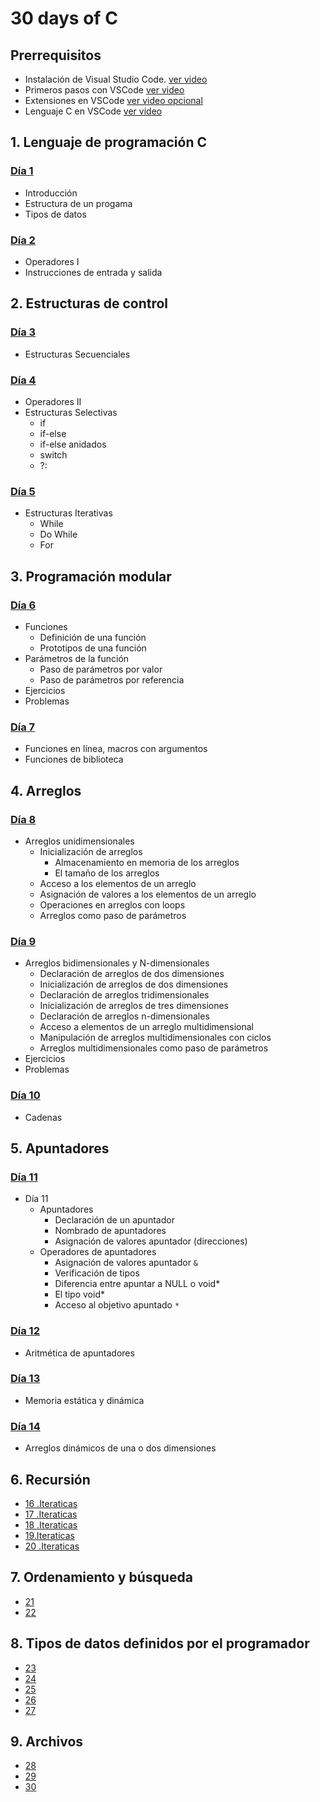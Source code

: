 # 30 days of C

## Prerrequisitos

* Instalación de Visual Studio Code. [ver video](https://youtu.be/IV2ueI02Uzg)
* Primeros pasos con VSCode [ver video](https://youtu.be/eurOEmEnwyg)
* Extensiones en VSCode [ver video opcional](https://youtu.be/AUkU4hVtoXc)
* Lenguaje C en VSCode [ver video](https://youtu.be/ZU53l80r4h4)

## 1. Lenguaje de programación C

### [Día 1](./01_day_introduction/README.MD)

* Introducción
* Estructura de un progama
* Tipos de datos

### [Día 2](./02_day_operators/README.md)

* Operadores I
* Instrucciones de entrada y salida

## 2. Estructuras de control

### [Día 3](./03_day_sequential/README.md)

* Estructuras Secuenciales

### [Día 4](./04_day_selective/README.md)

* Operadores II
* Estructuras Selectivas
  * if
  * if-else
  * if-else anidados
  * switch
  * ?:

### [Día 5](./05_day_iterative/README.md)

* Estructuras Iterativas
  * While
  * Do While
  * For

## 3. Programación modular

### [Día 6](./06_day_functions/06_day_functions.md)

* Funciones
  * Definición de una función
  * Prototipos de una función
* Parámetros de la función
  * Paso de parámetros por valor
  * Paso de parámetros por referencia
* Ejercicios
* Problemas

### [Día 7](./07_day_function_ii/07_day_functions_ii.md)

* Funciones en línea, macros con argumentos
* Funciones de biblioteca

## 4. Arreglos

### [Día 8](./08_day_array_1d/08_day_array_1d.md)

* Arreglos unidimensionales
  * Inicialización de arreglos
    * Almacenamiento en memoria de los arreglos
    * El tamaño de los arreglos
  * Acceso a los elementos de un arreglo
  * Asignación de valores a los elementos de un arreglo
  * Operaciones en arreglos con loops
  * Arreglos como paso de parámetros


### [Día 9](./09_day_array_2d_nd/09_day_array2d_nd.md)

* Arreglos bidimensionales y N-dimensionales
  * Declaración de arreglos de dos dimensiones
  * Inicialización de arreglos de dos dimensiones
  * Declaración de arreglos tridimensionales
  * Inicialización de arreglos de tres dimensiones
  * Declaración de arreglos n-dimensionales
  * Acceso a elementos de un arreglo multidimensional
  * Manipulación de arreglos multidimensionales con ciclos
  * Arreglos multidimensionales como paso de parámetros
* Ejercicios
* Problemas

### [Día 10](./10_day_array_strings/10_day_strings.md)

* Cadenas

## 5. Apuntadores

### [Día 11](./11_day_pointers/11_day_pointers.md)

* Día 11
  * Apuntadores
    * Declaración de un apuntador
    * Nombrado de apuntadores
    * Asignación de valores apuntador (direcciones)
  * Operadores de apuntadores
    * Asignación de valores apuntador `&`
    * Verificación de tipos
    * Diferencia entre apuntar a NULL o void*
    * El tipo void*
    * Acceso al objetivo apuntado `*`

### [Día 12]()

* Aritmética de apuntadores

### [Día 13]()

* Memoria estática y dinámica

### [Día 14]()
* Arreglos dinámicos de una o dos dimensiones

## 6. Recursión

* [16 .Iteraticas]()
* [17 .Iteraticas]()
* [18 .Iteraticas]()
* [19.Iteraticas]()
* [20 .Iteraticas]()

## 7. Ordenamiento y búsqueda

* [21]()
* [22]()


## 8. Tipos de datos definidos por el programador

* [23]()
* [24]()
* [25]()
* [26]()
* [27]()

## 9. Archivos

* [28]()
* [29]()
* [30]()